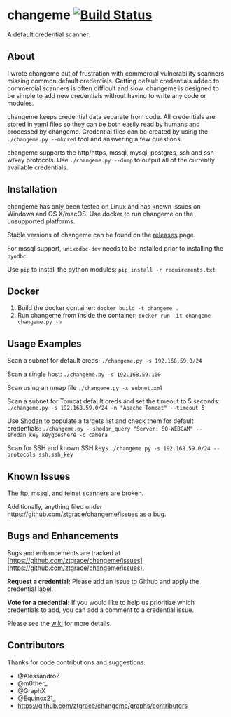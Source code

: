 # changeme [![Build Status](https://travis-ci.org/ztgrace/changeme.svg?branch=master)](https://travis-ci.org/ztgrace/changeme)

A default credential scanner.

## About

I wrote changeme out of frustration with commercial vulnerability scanners missing common default credentials. Getting default credentials added to commercial scanners is often difficult and slow. changeme is designed to be simple to add new credentials without having to write any code or modules.

changeme keeps credential data separate from code. All credentials are stored in [yaml](http://yaml.org/) files so they can be both easily read by humans and processed by changeme. Credential files can be created by using the `./changeme.py --mkcred` tool and answering a few questions.

changeme supports the http/https, mssql, mysql, postgres, ssh and ssh w/key protocols. Use `./changeme.py --dump` to output all of the currently available credentials.

## Installation

changeme has only been tested on Linux and has known issues on Windows and OS X/macOS. Use docker to run changeme on the unsupported platforms.

Stable versions of changeme can be found on the [releases](https://github.com/ztgrace/changeme/releases) page.

For mssql support, `unixodbc-dev` needs to be installed prior to installing the `pyodbc`.

Use `pip` to install the python modules: `pip install -r requirements.txt`

## Docker

1. Build the docker container: `docker build -t changeme .`
2. Run changeme from inside the container: `docker run -it changeme changeme.py -h`

## Usage Examples

Scan a subnet for default creds: `./changeme.py -s 192.168.59.0/24`

Scan a single host: `./changeme.py -s 192.168.59.100`

Scan using an nmap file `./changeme.py -x subnet.xml`

Scan a subnet for Tomcat default creds and set the timeout to 5 seconds: `./changeme.py -s 192.168.59.0/24 -n "Apache Tomcat" --timeout 5`

Use [Shodan](https://www.shodan.io/) to populate a targets list and check them for default credentials: `./changeme.py --shodan_query "Server: SQ-WEBCAM" --shodan_key keygoeshere -c camera`

Scan for SSH and known SSH keys `./changeme.py -s 192.168.59.0/24 --protocols ssh,ssh_key`

## Known Issues

The ftp, mssql, and telnet scanners are broken.

Additionally, anything filed under https://github.com/ztgrace/changeme/issues as a bug.

## Bugs and Enhancements

Bugs and enhancements are tracked at [https://github.com/ztgrace/changeme/issues](https://github.com/ztgrace/changeme/issues).

**Request a credential:** Please add an issue to Github and apply the credential label.

**Vote for a credential:** If you would like to help us prioritize which credentials to add, you can add a comment to a credential issue.

Please see the [wiki](https://github.com/ztgrace/changeme/wiki) for more details.

## Contributors

Thanks for code contributions and suggestions.

* @AlessandroZ
* @m0ther_
* @GraphX
* @Equinox21_
* https://github.com/ztgrace/changeme/graphs/contributors
